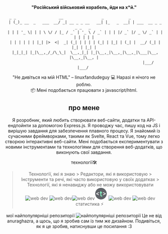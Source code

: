 <div align="center">

**"Російський військовий корабель, йди на х*й."**

```brainfuck
  _ _                   __                 _           _                        
 | (_)_ __  _   ___  __/ _| __ _ _ __   __| |_   _  __| | ___  __ _ _   _ _   _ 
 | | | '_ \| | | \ \/ / |_ / _` | '_ \ / _` | | | |/ _` |/ _ \/ _` | | | | | | |
 | | | | | | |_| |>  <|  _| (_| | | | | (_| | |_| | (_| |  __/ (_| | |_| | |_| |
 |_|_|_| |_|\__,_/_/\_\_|  \__,_|_| |_|\__,_|\__,_|\__,_|\___|\__, |\__,_|\__, |
                                                         |___/       |___/ 
```
"Не дивіться на мій HTML" – linuxfandudeguy
💻 Наразі я нічого не роблю.<br/>📦 Мені подобається працювати з javascript/html.</br>

 ## про мене
Я розробник, який любить створювати веб-сайти, додатки та API-ендпойнти за допомогою Express.js. Я проводжу час, пишу код на JS і вирішую завдання для забезпечення плавного процесу. Я знайомий із сучасними фреймворками, такими як Svelte, React та Vue, тому легко створюю інтерактивні веб-сайти. Мені подобається експериментувати з новими інструментами та технологіями для створення веб-додатків, що виконують свої завдання.

технології🛠
> Технології, які я знаю	> Редактори, які я використовую	> Інструменти та речі, які часто використовую у своїх додатках	> Технології, які я ненавиджу або не можу використовувати
<img src="https://skillicons.dev/icons?i=html,js,react,vue,svelte,css,nodejs,python,rust" alt="web dev" height="40"/>	<img src="https://skillicons.dev/icons?i=sublime,vscode" alt="web dev" height="40"/><img src="https://upload.wikimedia.org/wikipedia/commons/thumb/8/8a/Gnu-nano.svg/1024px-Gnu-nano.svg.png" alt="web dev" height="40"/><img src="/assets/images/unnamed.png" alt="web dev" height="40"/>	<img src="https://skillicons.dev/icons?i=tailwind,npm,git,github,bootstrap,vercel,debian,express,obsidian" alt="web dev" height="40"/>	<img src="https://skillicons.dev/icons?i=electron,firebase,php,tauri" alt="web dev" height="40"/>
статистика ⚡
<a href="#"></a> <a href="#"></a> <img src="https://komarev.com/ghpvc/?username=linuxfandudeguy&style=for-the-badge&color=orange" alt=""/>

мої найпопулярніші репозиторії
<img src="https://popularrepostats.vercel.app/popular-repos?username=linuxfandudeguy" alt="найпопулярніші репозиторії"/>
Це не від anuraghazra, а щось, що я зробив сам із тим же дизайном. Подивіться, як я це зробив, натиснувши це посилання :3
</div>
